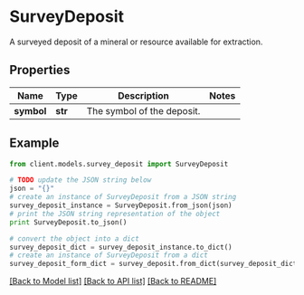# SurveyDeposit

A surveyed deposit of a mineral or resource available for extraction.

## Properties

Name | Type | Description | Notes
------------ | ------------- | ------------- | -------------
**symbol** | **str** | The symbol of the deposit. | 

## Example

```python
from client.models.survey_deposit import SurveyDeposit

# TODO update the JSON string below
json = "{}"
# create an instance of SurveyDeposit from a JSON string
survey_deposit_instance = SurveyDeposit.from_json(json)
# print the JSON string representation of the object
print SurveyDeposit.to_json()

# convert the object into a dict
survey_deposit_dict = survey_deposit_instance.to_dict()
# create an instance of SurveyDeposit from a dict
survey_deposit_form_dict = survey_deposit.from_dict(survey_deposit_dict)
```
[[Back to Model list]](../README.md#documentation-for-models) [[Back to API list]](../README.md#documentation-for-api-endpoints) [[Back to README]](../README.md)


